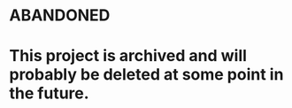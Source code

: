 ABANDONED
============

# This project is archived and will probably be deleted at some point in the future. 

